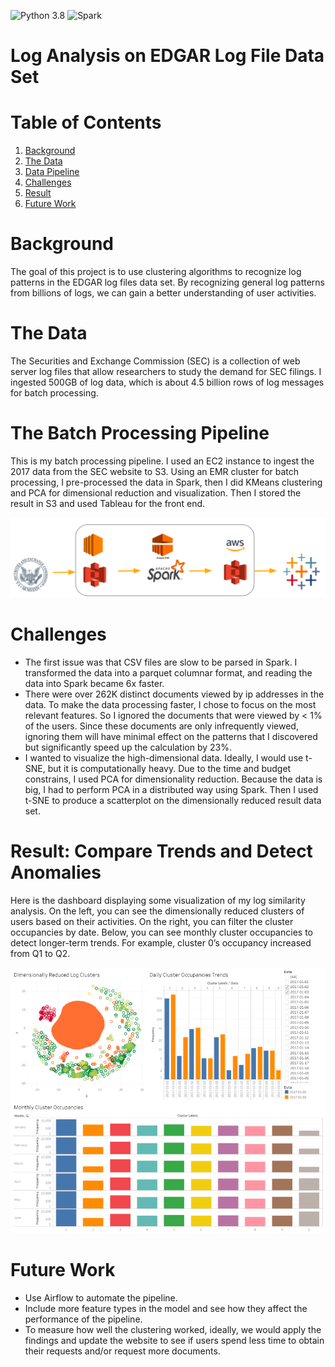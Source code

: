 ![Python 3.8](https://img.shields.io/badge/python-3.8-green.svg)
![Spark](https://img.shields.io/badge/Spark-2.4.5-green)

# Log Analysis on EDGAR Log File Data Set


# Table of Contents
1. [Background](README.md#Background)
2. [The Data](README.md#The-Data)
3. [Data Pipeline](README.md#The-Batch-Processing-Pipeline)
4. [Challenges](README.md#Challenges)
5. [Result](README.md#Result)
6. [Future Work](README.md#Future-Work)

# Background

The goal of this project is to use clustering algorithms to recognize log patterns in the EDGAR log files data set. By recognizing general log patterns from billions of logs, we can gain a better understanding of user activities.

# The Data

The Securities and Exchange Commission (SEC) is a collection of web server log files that allow researchers to study the demand for SEC filings. I ingested 500GB of log data, which is about 4.5 billion rows of log messages for batch processing. 

# The Batch Processing Pipeline

This is my batch processing pipeline. I used an EC2 instance to ingest the 2017 data from the SEC website to S3. Using an EMR cluster for batch processing, I pre-processed the data in Spark, then I did KMeans clustering and PCA for dimensional reduction and visualization. Then I stored the result in S3 and used Tableau for the front end.

![](images/Pipeline.png)

# Challenges

* The first issue was that CSV files are slow to be parsed in Spark. I transformed the data into a parquet columnar format, and reading the data into Spark became 6x faster.
* There were over 262K distinct documents viewed by ip addresses in the data. To make the data processing faster, I chose to focus on the most relevant features. So I ignored the documents that were viewed by < 1% of the users. Since these documents are only infrequently viewed, ignoring them will have minimal effect on the patterns that I discovered but significantly speed up the calculation by 23%.  
* I wanted to visualize the high-dimensional data. Ideally, I would use t-SNE, but it is computationally heavy. Due to the time and budget constrains, I used PCA for dimensionality reduction. Because the data is big, I had to perform PCA in a distributed way using Spark. Then I used t-SNE to produce a scatterplot on the dimensionally reduced result data set.

# Result: Compare Trends and Detect Anomalies

Here is the dashboard displaying some visualization of my log similarity analysis. On the left, you can see the dimensionally reduced clusters of users based on their activities. On the right, you can filter the cluster occupancies by date. Below, you can see monthly cluster occupancies to detect longer-term trends. For example, cluster 0’s occupancy increased from Q1 to Q2.

![](images/dashboard.png)

# Future Work

* Use Airflow to automate the pipeline.
* Include more feature types in the model and see how they affect the performance of the pipeline.
* To measure how well the clustering worked, ideally, we would apply the findings and update the website to see if users spend less time to obtain their requests and/or request more documents.

